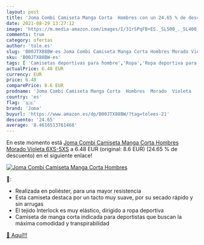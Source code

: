 ```yaml
---
layout: post
title: 'Joma Combi Camiseta Manga Corta  Hombres con un 24.65 % de descuento'
date: 2021-08-29 13:27:12
image: 'https://m.media-amazon.com/images/I/31rSPqFB+ES._SL500_._SL400_.jpg'
comments: true
category: ofertas
author: 'tole.es'
slug: 'B00JTX88BW-es Joma Combi Camiseta Manga Corta Hombres Morado Violeta...'
sku: 'B00JTX88BW-es'
tags: [ 'Camisetas deportivas para hombre','Ropa','Ropa deportiva para hombre','Ropa para hombre','camiseta','joma', ]
actualPrice: 6.48 EUR
currency: EUR
price: 6.48
comparePrice: 8.6 EUR
prodname: 'Joma Combi Camiseta Manga Corta  Hombres  Morado  Violeta   6XS-5XS'
country: 'es'
flag: '🇪🇸'
brand: 'Joma'
buyurl: 'https://www.amazon.es/dp/B00JTX88BW/?tag=tolees-21'
descuento: '24.65'
average: '8.4616513761468'
---
```


En este momento está [Joma Combi Camiseta Manga Corta  Hombres  Morado  Violeta   6XS-5XS](https://www.amazon.es/dp/B00JTX88BW/?tag=tolees-21) a 6.48 EUR (original: 8.6 EUR) (24.65 %  de descuento) en el siguiente enlace!

[![Joma Combi Camiseta Manga Corta  Hombres](https://m.media-amazon.com/images/I/31rSPqFB+ES._SL500_._SL400_.jpg)](https://www.amazon.es/dp/B00JTX88BW/?tag=tolees-21)

🔎:

- Realizada en poliéster, para una mayor resistencia
- Esta camiseta destaca por un tacto muy suave, por su secado rápido y sin arrugas
- El tejido Interlock es muy elástico, dirigido a ropa deportiva
- Camiseta de manga corta indicada para deportistas que buscan la máxima comodidad y transpirabilidad

[🛒 Aquí!!!](https://www.amazon.es/dp/B00JTX88BW/?tag=tolees-21)
